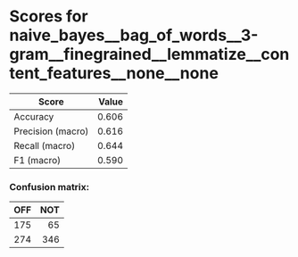 # Scores for naive_bayes__bag_of_words__3-gram__finegrained__lemmatize__content_features__none__none
|      Score      |Value|
|-----------------|----:|
|Accuracy         |0.606|
|Precision (macro)|0.616|
|Recall (macro)   |0.644|
|F1 (macro)       |0.590|

### Confusion matrix:
|OFF|NOT|
|--:|--:|
|175| 65|
|274|346|
